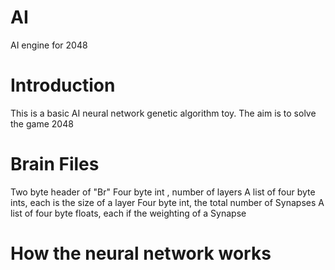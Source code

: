 # AI
AI engine for 2048

# Introduction
This is a basic AI neural network genetic algorithm toy.
The aim is to solve the game 2048



# Brain Files
Two byte header of "Br"
Four byte int , number of layers
A list of four byte ints, each is the size of a layer
Four byte int, the total number of Synapses
A list of four byte floats, each if the weighting of a Synapse




# How the neural network works


